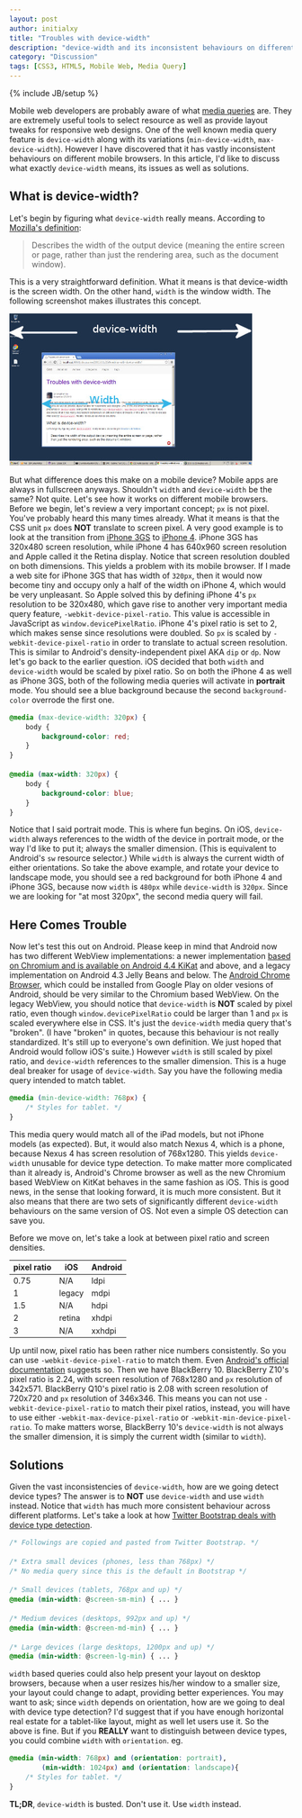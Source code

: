 ```yaml
---
layout: post
author: initialxy
title: "Troubles with device-width"
description: "device-width and its inconsistent behaviours on different mobile browsers."
category: "Discussion"
tags: [CSS3, HTML5, Mobile Web, Media Query]
---
```

{% include JB/setup %}

Mobile web developers are probably aware of what [media queries](https://developer.mozilla.org/en-US/docs/Web/Guide/CSS/Media_queries) are. They are extremely useful tools to select resource as well as provide layout tweaks for responsive web designs. One of the well known media query feature is `device-width` along with its variations (`min-device-width`, `max-device-width`). However I have discovered that it has vastly inconsistent behaviours on different mobile browsers. In this article, I'd like to discuss what exactly `device-width` means, its issues as well as solutions. <!--more-->

## What is device-width?

Let's begin by figuring what `device-width` really means. According to [Mozilla's definition](https://developer.mozilla.org/en-US/docs/Web/Guide/CSS/Media_queries#device-width):

> Describes the width of the output device (meaning the entire screen or page, rather than just the rendering area, such as the document window).

This is a very straightforward definition. What it means is that device-width is the screen width. On the other hand, `width` is the window width. The following screenshot makes illustrates this concept.

![width vs device-width](/static/images/2013-11-25-troubles-with-device-width/device-width.jpg)

But what difference does this make on a mobile device? Mobile apps are always in fullscreen anyways. Shouldn't `width` and `device-width` be the same? Not quite. Let's see how it works on different mobile browsers. Before we begin, let's review a very important concept; `px` is not pixel. You've probably heard this many times already. What it means is that the CSS unit `px` does **NOT** translate to screen pixel. A very good example is to look at the transition from [iPhone 3GS](http://en.wikipedia.org/wiki/IPhone_3GS) to [iPhone 4](http://en.wikipedia.org/wiki/IPhone_4). iPhone 3GS has 320x480 screen resolution, while iPhone 4 has 640x960 screen resolution and Apple called it the Retina display. Notice that screen resolution doubled on both dimensions. This yields a problem with its mobile browser. If I made a web site for iPhone 3GS that has width of `320px`, then it would now become tiny and occupy only a half of the width on iPhone 4, which would be very unpleasant. So Apple solved this by defining iPhone 4's `px` resolution to be 320x480, which gave rise to another very important media query feature, `-webkit-device-pixel-ratio`. This value is accessible in JavaScript as `window.devicePixelRatio`. iPhone 4's pixel ratio is set to 2, which makes sense since resolutions were doubled. So `px` is scaled by `-webkit-device-pixel-ratio` in order to translate to actual screen resolution. This is similar to Android's density-independent pixel AKA `dip` or `dp`. Now let's go back to the earlier question. iOS decided that both `width` and `device-width` would be scaled by pixel ratio. So on both the iPhone 4 as well as iPhone 3GS, both of the following media queries will activate in **portrait** mode. You should see a blue background because the second `background-color` overrode the first one.

```css
@media (max-device-width: 320px) {
    body {
        background-color: red;
    }
}

@media (max-width: 320px) {
    body {
        background-color: blue;
    }
}
```

Notice that I said portrait mode. This is where fun begins. On iOS, `device-width` always references to the width of the device in portrait mode, or the way I'd like to put it; always the smaller dimension. (This is equivalent to Android's `sw` resource selector.) While `width` is always the current width of either orientations. So take the above example, and rotate your device to landscape mode, you should see a red background for both iPhone 4 and iPhone 3GS, because now `width` is `480px` while `device-width` is `320px`. Since we are looking for "at most 320px", the second media query will fail.

## Here Comes Trouble

Now let's test this out on Android. Please keep in mind that Android now has two different WebView implementations: a newer implementation [based on Chromium and is available on Android 4.4 KiKat](http://developer.android.com/about/versions/android-4.4.html#Behaviors) and above, and a legacy implementation on Android 4.3 Jelly Beans and below. The [Android Chrome Browser](https://play.google.com/store/apps/details?id=com.android.chrome&hl=en), which could be installed from Google Play on older vesions of Android, should be very similar to the Chromium based WebView. On the legacy WebView, you should notice that `device-width` is **NOT** scaled by pixel ratio, even though `window.devicePixelRatio` could be larger than 1 and `px` is scaled everywhere else in CSS. It's just the `device-width` media query that's "broken". (I have "broken" in quotes, because this behaviour is not really standardized. It's still up to everyone's own definition. We just hoped that Android would follow iOS's suite.) However `width` is still scaled by pixel ratio, and `device-width` references to the smaller dimension. This is a huge deal breaker for usage of `device-width`. Say you have the following media query intended to match tablet.

```css
@media (min-device-width: 768px) {
    /* Styles for tablet. */
}
```

This media query would match all of the iPad models, but not iPhone models (as expected). But, it would also match Nexus 4, which is a phone, because Nexus 4 has screen resolution of 768x1280. This yields `device-width` unusable for device type detection. To make matter more complicated than it already is, Android's Chrome browser as well as the new Chromium based WebView on KitKat behaves in the same fashion as iOS. This is good news, in the sense that looking forward, it is much more consistent. But it also means that there are two sets of significantly different `device-width` behaviours on the same version of OS. Not even a simple OS detection can save you.

Before we move on, let's take a look at between pixel ratio and screen densities.

| pixel ratio | iOS     | Android |
|-------------|---------|---------|
| 0.75        | N/A     | ldpi    |
| 1           | legacy  | mdpi    |
| 1.5         | N/A     | hdpi    |
| 2           | retina  | xhdpi   |
| 3           | N/A     | xxhdpi  |

Up until now, pixel ratio has been rather nice numbers consistently. So you can use `-webkit-device-pixel-ratio` to match them. Even [Android's official documentation](http://developer.android.com/guide/webapps/targeting.html) suggests so. Then we have BlackBerry 10. BlackBerry Z10's pixel ratio is 2.24, with screen resolution of 768x1280 and `px` resolution of 342x571. BlackBerry Q10's pixel ratio is 2.08 with screen resolution of 720x720 and `px` resolution of 346x346. This means you can not use `-webkit-device-pixel-ratio` to match their pixel ratios, instead, you will have to use either `-webkit-max-device-pixel-ratio` or `-webkit-min-device-pixel-ratio`. To make matters worse, BlackBerry 10's `device-width` is not always the smaller dimension, it is simply the current width (similar to `width`).

## Solutions

Given the vast inconsistencies of `device-width`, how are we going detect device types? The answer is to **NOT** use `device-width` and use `width` instead. Notice that `width` has much more consistent behaviour across different platforms. Let's take a look at how [Twitter Bootstrap deals with device type detection](http://getbootstrap.com/css/#grid).

```css
/* Followings are copied and pasted from Twitter Bootstrap. */

/* Extra small devices (phones, less than 768px) */
/* No media query since this is the default in Bootstrap */

/* Small devices (tablets, 768px and up) */
@media (min-width: @screen-sm-min) { ... }

/* Medium devices (desktops, 992px and up) */
@media (min-width: @screen-md-min) { ... }

/* Large devices (large desktops, 1200px and up) */
@media (min-width: @screen-lg-min) { ... }
```

`width` based queries could also help present your layout on desktop browsers, because when a user resizes his/her window to a smaller size, your layout could change to adapt, providing better experiences. You may want to ask; since `width` depends on orientation, how are we going to deal with device type detection? I'd suggest that if you have enough horizontal real estate for a tablet-like layout, might as well let users use it. So the above is fine. But if you **REALLY** want to distinguish between device types, you could combine `width` with `orientation`. eg.

```css
@media (min-width: 768px) and (orientation: portrait),
        (min-width: 1024px) and (orientation: landscape){
    /* Styles for tablet. */
}
```

**TL;DR**, `device-width` is busted. Don't use it. Use `width` instead.
